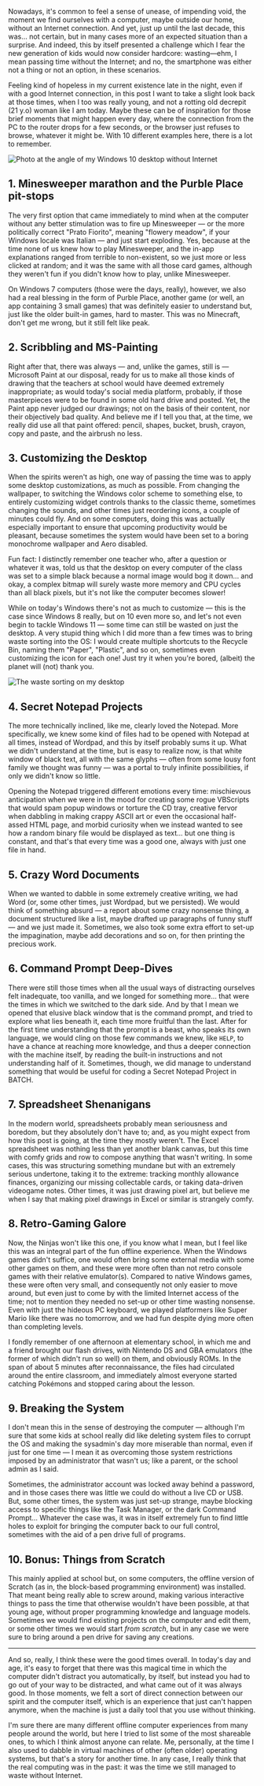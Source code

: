 <!--t (Top 10) The real computing was the time we wasted without Internet t-->
<!--d Nowadays, it&#039;s easy to feel a sense of unease, of impending void, the moment we find ourselves with a computer without an Internet connection. d-->
<!--tag Random tag-->

Nowadays, it's common to feel a sense of unease, of impending void, the moment we find ourselves with a computer, maybe outside our home, without an Internet connection. And yet, just up until the last decade, this was... not certain, but in many cases more of an expected situation than a surprise. And indeed, this by itself presented a challenge which I fear the new generation of kids would now consider hardcore: wasting—ehm, I mean passing time without the Internet; and no, the smartphone was either not a thing or not an option, in these scenarios.

Feeling kind of hopeless in my current existence late in the night, even if with a good Internet connection, in this post I want to take a slight look back at those times, when I too was really young, and not a rotting old decrepit (21 y.o) woman like I am today. Maybe these can be of inspiration for those brief moments that might happen every day, where the connection from the PC to the router drops for a few seconds, or the browser just refuses to browse, whatever it might be. With 10 different examples here, there is a lot to remember.

![Photo at the angle of my Windows 10 desktop without Internet](https://stuff.octt.eu.org/content/images/20250729122014-IMG_20250729_114917.jpg)

## 1. Minesweeper marathon and the Purble Place pit-stops

The very first option that came immediately to mind when at the computer without any better stimulation was to fire up Minesweeper — or the more politically correct "Prato Fiorito", meaning "flowery meadow", if your Windows locale was Italian — and just start exploding. Yes, because at the time none of us knew how to play Minesweeper, and the in-app explanations ranged from terrible to non-existent, so we just more or less clicked at random; and it was the same with all those card games, although they weren't fun if you didn't know how to play, unlike Minesweeper.

On Windows 7 computers (those were the days, really), however, we also had a real blessing in the form of Purble Place, another game (or well, an app containing 3 small games) that was definitely easier to understand but, just like the older built-in games, hard to master. This was no Minecraft, don't get me wrong, but it still felt like peak.

## 2. Scribbling and MS-Painting

Right after that, there was always — and, unlike the games, still is — Microsoft Paint at our disposal, ready for us to make all those kinds of drawing that the teachers at school would have deemed extremely inappropriate; as would today's social media platform, probably, if those masterpieces were to be found in some old hard drive and posted. Yet, the Paint app never judged our drawings; not on the basis of their content, nor their objectively bad quality. And believe me if I tell you that, at the time, we really did use all that paint offered: pencil, shapes, bucket, brush, crayon, copy and paste, and the airbrush no less.

## 3. Customizing the Desktop

When the spirits weren't as high, one way of passing the time was to apply some desktop customizations, as much as possible. From changing the wallpaper, to switching the Windows color scheme to something else, to entirely customizing widget controls thanks to the classic theme, sometimes changing the sounds, and other times just reordering icons, a couple of minutes could fly. And on some computers, doing this was actually especially important to ensure that upcoming productivity would be pleasant, because sometimes the system would have been set to a boring monochrome wallpaper and Aero disabled.

Fun fact: I distinctly remember one teacher who, after a question or whatever it was, told us that the desktop on every computer of the class was set to a simple black because a normal image would bog it down... and okay, a complex bitmap will surely waste more memory and CPU cycles than all black pixels, but it's not like the computer becomes slower!

While on today's Windows there's not as much to customize — this is the case since Windows 8 really, but on 10 even more so, and let's not even begin to tackle Windows 11 — some time can still be wasted on just the desktop. A very stupid thing which I did more than a few times was to bring waste sorting into the OS: I would create multiple shortcuts to the Recycle Bin, naming them "Paper", "Plastic", and so on, sometimes even customizing the icon for each one! Just try it when you're bored, (albeit) the planet will (not) thank you.

![The waste sorting on my desktop](https://stuff.octt.eu.org/content/images/20250729123317-Capture4354545.PNG)

## 4. Secret Notepad Projects

The more technically inclined, like me, clearly loved the Notepad. More specifically, we knew some kind of files had to be opened with Notepad at all times, instead of Wordpad, and this by itself probably sums it up. What we didn't understand at the time, but is easy to realize now, is that white window of black text, all with the same glyphs — often from some lousy font family we thought was funny — was a portal to truly infinite possibilities, if only we didn't know so little.

Opening the Notepad triggered different emotions every time: mischievous anticipation when we were in the mood for creating some rogue VBScripts that would spam popup windows or torture the CD tray, creative fervor when dabbling in making crappy ASCII art or even the occasional half-assed HTML page, and morbid curiosity when we instead wanted to see how a random binary file would be displayed as text... but one thing is constant, and that's that every time was a good one, always with just one file in hand.

## 5. Crazy Word Documents

When we wanted to dabble in some extremely creative writing, we had Word (or, some other times, just Wordpad, but we persisted). We would think of something absurd — a report about some crazy nonsense thing, a document structured like a list, maybe drafted up paragraphs of funny stuff — and we just made it. Sometimes, we also took some extra effort to set-up the impagination, maybe add decorations and so on, for then printing the precious work.

## 6. Command Prompt Deep-Dives

There were still those times when all the usual ways of distracting ourselves felt inadequate, too vanilla, and we longed for something more... that were the times in which we switched to the dark side. And by that I mean we opened that elusive black window that is the command prompt, and tried to explore what lies beneath it, each time more fruitful than the last. After for the first time understanding that the prompt is a beast, who speaks its own language, we would cling on those few commands we knew, like `HELP`, to have a chance at reaching more knowledge, and thus a deeper connection with the machine itself, by reading the built-in instructions and not understanding half of it. Sometimes, though, we did manage to understand something that would be useful for coding a Secret Notepad Project in BATCH.

## 7. Spreadsheet Shenanigans

In the modern world, spreadsheets probably mean seriousness and boredom, but they absolutely don't have to; and, as you might expect from how this post is going, at the time they mostly weren't. The Excel spreadsheet was nothing less than yet another blank canvas, but this time with comfy grids and row to compose anything that wasn't writing. In some cases, this was structuring something mundane but with an extremely serious undertone, taking it to the extreme: tracking monthly allowance finances, organizing our missing collectable cards, or taking data-driven videogame notes. Other times, it was just drawing pixel art, but believe me when I say that making pixel drawings in Excel or similar is strangely comfy.

## 8. Retro-Gaming Galore

Now, the Ninjas won't like this one, if you know what I mean, but I feel like this was an integral part of the fun offline experience. When the Windows games didn't suffice, one would often bring some external media with some other games on them, and these were more often than not retro console games with their relative emulator(s). Compared to native Windows games, these were often very small, and consequently not only easier to move around, but even just to come by with the limited Internet access of the time; not to mention they needed no set-up or other time wasting nonsense. Even with just the hideous PC keyboard, we played platformers like Super Mario like there was no tomorrow, and we had fun despite dying more often than completing levels.

I fondly remember of one afternoon at elementary school, in which me and a friend brought our flash drives, with Nintendo DS and GBA emulators (the former of which didn't run so well) on them, and obviously ROMs. In the span of about 5 minutes after reconnaissance, the files had circulated around the entire classroom, and immediately almost everyone started catching Pokémons and stopped caring about the lesson.

## 9. Breaking the System

I don't mean this in the sense of destroying the computer — although I'm sure that some kids at school really did like deleting system files to corrupt the OS and making the sysadmin's day more miserable than normal, even if just for one time — I mean it as overcoming those system restrictions imposed by an administrator that wasn't us; like a parent, or the school admin as I said.

Sometimes, the administrator account was locked away behind a password, and in those cases there was little we could do without a live CD or USB. But, some other times, the system was just set-up strange, maybe blocking access to specific things like the Task Manager, or the dark Command Prompt... Whatever the case was, it was in itself extremely fun to find little holes to exploit for bringing the computer back to our full control, sometimes with the aid of a pen drive full of programs.

## 10. Bonus: Things from Scratch

This mainly applied at school but, on some computers, the offline version of Scratch (as in, the block-based programming environment) was installed. That meant being really able to screw around, making various interactive things to pass the time that otherwise wouldn't have been possible, at that young age, without proper programming knowledge and language models. Sometimes we would find existing projects on the computer and edit them, or some other times we would start *from scratch*, but in any case we were sure to bring around a pen drive for saving any creations.

---

And so, really, I think these were the good times overall. In today's day and age, it's easy to forget that there was this magical time in which the computer didn't distract you automatically, by itself, but instead you had to go out of your way to be distracted, and what came out of it was always good. In those moments, we felt a sort of direct connection between our spirit and the computer itself, which is an experience that just can't happen anymore, when the machine is just a daily tool that you use without thinking.

I'm sure there are many different offline computer experiences from many people around the world, but here I tried to list some of the most shareable ones, to which I think almost anyone can relate. Me, personally, at the time I also used to dabble in virtual machines of other (often older) operating systems, but that's a story for another time. In any case, I really think that the real computing was in the past: it was the time we still managed to waste without Internet.